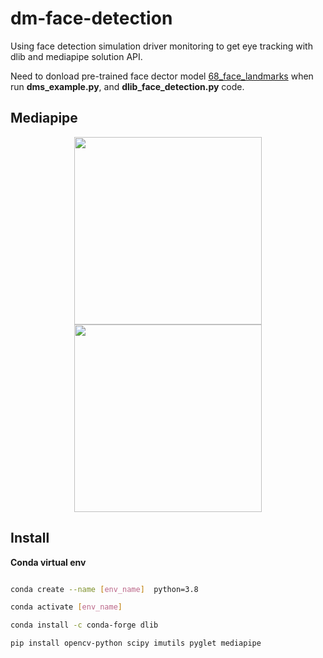 # dm-face-detection
Using face detection simulation driver monitoring to get eye tracking with dlib and mediapipe solution API.  

Need to donload pre-trained face dector model [68_face_landmarks](https://jumpshare.com/v/fFozZRTtoeHbkyShnEVl) when run **dms_example.py**, and **dlib_face_detection.py** code.  

## Mediapipe


<div align="center">
<img src="![people_face](https://user-images.githubusercontent.com/19554347/138227437-cad71e2e-051e-4873-9fa8-c96326c9b7fa.jpg)" height="300px">
<img src="![people_face jpg0](https://user-images.githubusercontent.com/19554347/138227450-6512fb85-ef30-4068-b464-2e76d00519f3.png)" height="300px">
</div>

## Install  

**Conda virtual env**  
```bash

conda create --name [env_name]  python=3.8

conda activate [env_name]

conda install -c conda-forge dlib

pip install opencv-python scipy imutils pyglet mediapipe
```
